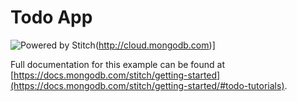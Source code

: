 # Todo App


![Powered by Stitch](http://badge.learnstitch.com/?appid=todo_web_app-bmure)(http://cloud.mongodb.com)]



Full documentation for this example can be found at [https://docs.mongodb.com/stitch/getting-started](https://docs.mongodb.com/stitch/getting-started/#todo-tutorials).
